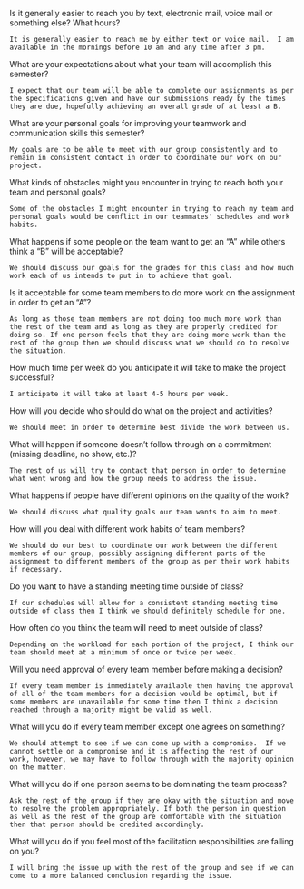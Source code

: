 Is it generally easier to reach you by text, electronic mail, voice mail or something else? What hours?

	It is generally easier to reach me by either text or voice mail.  I am available in the mornings before 10 am and any time after 3 pm.

What are your expectations about what your team will accomplish this semester?

	I expect that our team will be able to complete our assignments as per the specifications given and have our submissions ready by the times they are due, hopefully achieving an overall grade of at least a B.

What are your personal goals for improving your teamwork and communication skills this semester?

	My goals are to be able to meet with our group consistently and to remain in consistent contact in order to coordinate our work on our project.

What kinds of obstacles might you encounter in trying to reach both your team and personal goals?

	Some of the obstacles I might encounter in trying to reach my team and personal goals would be conflict in our teammates' schedules and work habits.

What happens if some people on the team want to get an “A” while others think a “B” will be acceptable?

	We should discuss our goals for the grades for this class and how much work each of us intends to put in to achieve that goal.

Is it acceptable for some team members to do more work on the assignment in order to get an “A”?

	As long as those team members are not doing too much more work than the rest of the team and as long as they are properly credited for doing so. If one person feels that they are doing more work than the rest of the group then we should discuss what we should do to resolve the situation.

How much time per week do you anticipate it will take to make the project successful?

	I anticipate it will take at least 4-5 hours per week.

How will you decide who should do what on the project and activities?

	We should meet in order to determine best divide the work between us.

What will happen if someone doesn’t follow through on a commitment (missing deadline, no show, etc.)?

	The rest of us will try to contact that person in order to determine what went wrong and how the group needs to address the issue.

What happens if people have different opinions on the quality of the work?

	We should discuss what quality goals our team wants to aim to meet.

How will you deal with different work habits of team members?

	We should do our best to coordinate our work between the different members of our group, possibly assigning different parts of the assignment to different members of the group as per their work habits if necessary.

Do you want to have a standing meeting time outside of class?

	If our schedules will allow for a consistent standing meeting time outside of class then I think we should definitely schedule for one.

How often do you think the team will need to meet outside of class?

	Depending on the workload for each portion of the project, I think our team should meet at a minimum of once or twice per week.

Will you need approval of every team member before making a decision?

	If every team member is immediately available then having the approval of all of the team members for a decision would be optimal, but if some members are unavailable for some time then I think a decision reached through a majority might be valid as well.

What will you do if every team member except one agrees on something?

	We should attempt to see if we can come up with a compromise.  If we cannot settle on a compromise and it is affecting the rest of our work, however, we may have to follow through with the majority opinion on the matter.

What will you do if one person seems to be dominating the team process?

	Ask the rest of the group if they are okay with the situation and move to resolve the problem appropriately. If both the person in question as well as the rest of the group are comfortable with the situation then that person should be credited accordingly.  

What will you do if you feel most of the facilitation responsibilities are falling on you?

	I will bring the issue up with the rest of the group and see if we can come to a more balanced conclusion regarding the issue.
